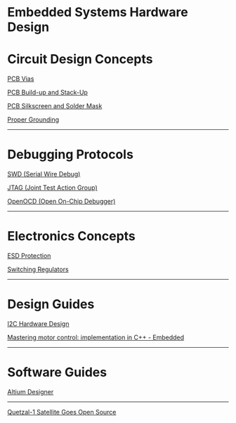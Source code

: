 # Embedded Systems Hardware Design

# Circuit Design Concepts

[PCB Vias](PCB%20Vias%207f8bc84528d841c4aebebf2898b7fa27.md)

[PCB Build-up and Stack-Up](PCB%20Build-up%20and%20Stack-Up%20090d39b4318f4be6aba429c006fd9f92.md)

[PCB Silkscreen and Solder Mask](PCB%20Silkscreen%20and%20Solder%20Mask%2013a60af4ac634240a907b43000cfad57.md)

[Proper Grounding](Proper%20Grounding%2029c4a0aca86744a6bbf811380102f79c.md)

---

# Debugging Protocols

[SWD (Serial Wire Debug)](SWD%20(Serial%20Wire%20Debug)%207feef45b94eb419795c24bbddf9daf10.md)

[JTAG (Joint Test Action Group)](JTAG%20(Joint%20Test%20Action%20Group)%20d244b14cd7654562849b579552995ef6.md)

[OpenOCD (Open On-Chip Debugger)](OpenOCD%20(Open%20On-Chip%20Debugger)%202931c68dc0c1419f8db13405237cb134.md)

---

# Electronics Concepts

[ESD Protection](ESD%20Protection%207e2e5a752068431e86043a5af4a55bc7.md)

[Switching Regulators](Switching%20Regulators%20346c05b9fd82492e99cd88a60506af55.md)

---

# Design Guides

[I2C Hardware Design](I2C%20Hardware%20Design%2048bf6c7235da4408b7bd9670fcc357df.md)

[Mastering motor control: implementation in C++ - Embedded](https://www.embedded.com/mastering-motor-control-implementation-in-c/)

---

# Software Guides

[Altium Designer](Altium%20Designer%2023d9f7bb47af48cb8436fb0335fceecc.md)

---

[Quetzal-1 Satellite Goes Open Source](https://hackaday.com/2023/07/04/quetzal-1-satellite-goes-open-source/)